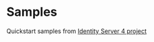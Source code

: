 # Samples

Quickstart samples from [Identity Server 4 project](https://github.com/IdentityServer/IdentityServer4/tree/master/samples/Quickstarts)
